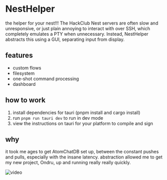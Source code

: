 # NestHelper

the helper for your nest!!! The HackClub Nest servers are often slow and unresponsive,
or just plain annoying to interact with over SSH, which completely emulates a PTY when
unnecessary. Instead, NestHelper abstracts this using a GUI, separating input from display.

## features

- custom flows
- filesystem
- one-shot command processing
- dashboard

## how to work

1. install dependencies for tauri (pnpm install and cargo install)
2. run `pnpm run tauri dev` to run in dev mode
3. view the instructions on tauri for your platform to compile and sign

## why

it took me ages to get AtomChatDB set up, between the constant pushes and pulls, especially
with the insane latency. abstraction allowed me to get my new project, Ondru, up and
running really really quickly.


![video](https://github.com/user-attachments/assets/cb6f2ac7-9b9d-4377-9f8b-dad210a120a6)
